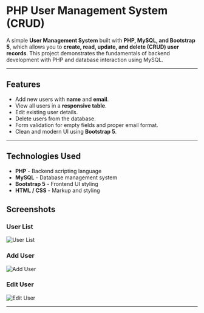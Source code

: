 # PHP User Management System (CRUD)

A simple **User Management System** built with **PHP, MySQL, and Bootstrap 5**, which allows you to **create, read, update, and delete (CRUD) user records**. This project demonstrates the fundamentals of backend development with PHP and database interaction using MySQL.

---

## Features

- Add new users with **name** and **email**.
- View all users in a **responsive table**.
- Edit existing user details.
- Delete users from the database.
- Form validation for empty fields and proper email format.
- Clean and modern UI using **Bootstrap 5**.

---

## Technologies Used

- **PHP** - Backend scripting language  
- **MySQL** - Database management system  
- **Bootstrap 5** - Frontend UI styling  
- **HTML / CSS** - Markup and styling


## Screenshots

### User List
![User List](https://image2url.com/images/1757078465608-1e9e8fcb-f00d-4c0b-8613-13d1384bd2ca.png)

### Add User
![Add User](https://image2url.com/images/1757078534158-2686a6e1-bde0-42ec-a7ec-c9d04b86e0a7.png)

### Edit User
![Edit User](https://parallel-peach-lmj2mg4aso.edgeone.app/Screenshot%202025-09-05%20184448.png)


---
